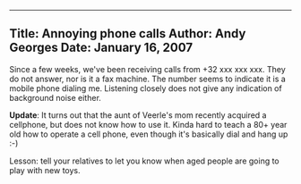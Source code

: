 -----
Title:  Annoying phone calls
Author: Andy Georges
Date: January 16, 2007
----







Since a few weeks, we've been receiving calls from +32 xxx xxx xxx. They
do not answer, nor is it a fax machine. The number seems to indicate it
is a mobile phone dialing me. Listening closely does not give any
indication of background noise either.


**Update**: It turns out that the aunt of Veerle's mom recently acquired
a cellphone, but does not know how to use it. Kinda hard to teach a 80+
year old how to operate a cell phone, even though it's basically dial
and hang up :-)


Lesson: tell your relatives to let you know when aged people are going
to play with new toys.




